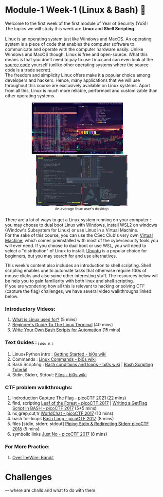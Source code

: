 # Module-1 Week-1 (Linux & Bash) 🐧

Welcome to the first week of the first module of Year of Security (YoS)!</br>
The topics we will study this week are <b>Linux</b> and <b>Shell Scripting</b>. <br>
<br>
Linux is an operating system just like Windows and MacOS. An operating system is a piece of code that enables the computer software to communicate and operate with the computer hardware easily. Unlike Windows and MacOS though, Linux is free and open-source. What this means is that you don't need to pay to use Linux and can even look at the [source code](https://github.com/torvalds/linux) yourself (unlike other operating systems where the source code is a trade secret).<br>
The freedom and simplicity Linux offers make it a popular choice among developers and hackers. Hence, many applications that we will use throughout this course are exclusively available on Linux systems. Apart from all this, Linux is much more reliable, performant and customizable than other operating systems.
<p align="center">
  <img src="https://github.com/CSecIITB/module-1-linux/blob/main/1.webp" width="300" />
  &nbsp&nbsp&nbsp&nbsp&nbsp&nbsp
  <img src="https://github.com/CSecIITB/module-1-linux/blob/main/2.webp" width="300" /><br>
  <sup>An average linux user's desktop</sup>
</p>

There are a lot of ways to get a Linux system running on your computer : you may choose to dual boot Linux with Windows, install WSL2 on windows (Window's Subsystem for Linux) or use Linux in a Virtual Machine. <br>
For the sake of this course, you can use the CSec Club's very own [Virtual Machine](https://iitbacin-my.sharepoint.com/personal/180050089_iitb_ac_in/_layouts/15/onedrive.aspx?id=%2Fpersonal%2F180050089%5Fiitb%5Fac%5Fin%2FDocuments%2FCsec%202021%2D22%2FTools), which comes preinstalled with most of the cybersecurity tools you will ever need. If you choose to dual boot or use WSL, you will need to select a "distribution" of Linux to install. [Ubuntu](https://ubuntu.com/) is a popular choice for beginners, but you may search for and use alternatives.<br>

This week's content also includes an introduction to shell scripting. Shell scripting enables one to automate tasks that otherwise require 100s of mouse clicks and also some other interesting stuff. The resources below will be help you to gain familiarity with both linux and shell scripting.<br>
If you are wondering how all this is relevant to hacking or solving CTF (capture the flag) challenges, we have several video walkthroughs linked below.

### Introductory Videos: 
1. [What is Linux used for?](https://www.youtube.com/watch?v=YA-3NI_Lfns)  (5 mins)
2. [Beginner's Guide To The Linux Terminal](https://www.youtube.com/watch?v=s3ii48qYBxA) (40 mins)
3. [Write Your Own Bash Scripts for Automation](https://www.youtube.com/watch?v=PPQ8m8xQAs8) (15 mins)

### Text Guides : <sub><sup><sub>[ bi0s \_/\\_ ]</sub></sup></sub>
1. Linux+Python intro  : [Getting Started - bi0s wiki](https://wiki.bi0s.in/basics/intro/)
2. Commands : [Linux Commands - bi0s wiki](https://wiki.bi0s.in/basics/linux_commands/)
3. Bash Scripting : [Bash conditions and loops - bi0s wiki](https://wiki.bi0s.in/basics/one_liners/) | [Bash Scripting Tutorial](https://ryanstutorials.net/bash-scripting-tutorial/)
4. Stdin, Stderr, Stdout: [Files - bi0s wiki](https://wiki.bi0s.in/basics/files/)

### CTF problem walkthroughs: 
1. Indroduction [Capture The Flag - picoCTF 2021](https://www.youtube.com/watch?v=P07NH5F-t3s) (22 mins)
2. find, scripting [Leaf of the Forest - picoCTF 2017](https://www.youtube.com/watch?v=uXAhcrXuPwI) | [Writing a GetFlag Script in BASH - picoCTF 2017](https://www.youtube.com/watch?v=94UKnT83_Vg) (5+5 mins)
3. nc,grep,cut,tr [WorldChat - picoCTF 2017](https://www.youtube.com/watch?v=5WCK51Oj6iE) (10 mins)
4. bash for-loops [Bash Loop - picoCTF 2017](https://www.youtube.com/watch?v=1i_HysJ4RXM) (8 mins)
5. files \[stdin, stderr, stdout\] [Piping Stdin & Redirecting Stderr picoCTF 2018](https://www.youtube.com/watch?v=_eNqR96OLCQ) (5 mins)
6. symbolic links [Just No - picoCTF 2017](https://www.youtube.com/watch?v=IicZGJM2kv8) (8 mins)
    
### For More Practice:
1. [OverTheWire: Bandit](https://overthewire.org/wargames/bandit/)


# Challenges 
-- where are challs and what to do with them
